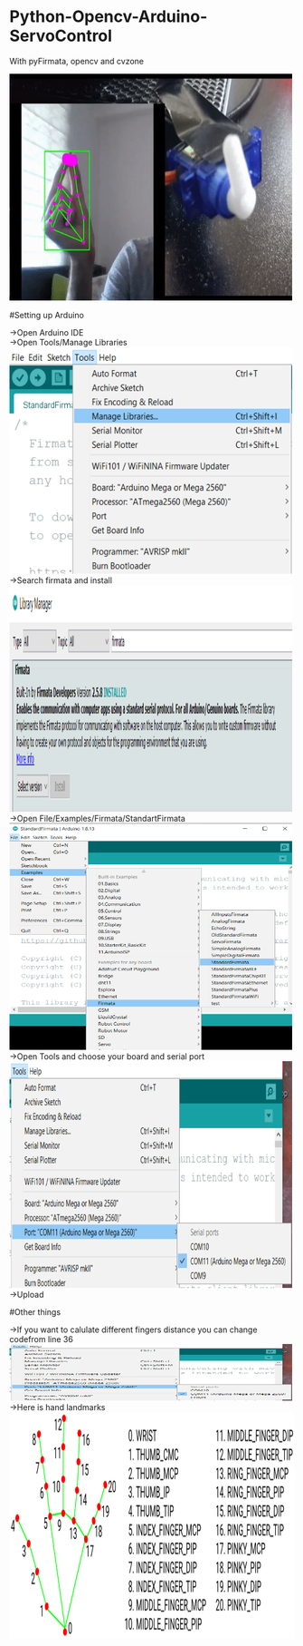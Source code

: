 # Python-Opencv-Arduino-ServoControl  
With pyFirmata, opencv and cvzone  

<img src="https://github.com/heimdilon/Python-Opencv-Arduino-ServoControl/blob/main/pics/demo.gif" width="500" height="400" />  

#Setting up Arduino  

->Open Arduino IDE  
->Open Tools/Manage Libraries  
<img src="https://github.com/heimdilon/Python-Opencv-Arduino-ServoControl/blob/main/pics/1.png" width="500" height="400" />  
->Search firmata and install  
<img src="https://github.com/heimdilon/Python-Opencv-Arduino-ServoControl/blob/main/pics/2.png" width="500" height="400" />  
->Open File/Examples/Firmata/StandartFirmata  
<img src="https://github.com/heimdilon/Python-Opencv-Arduino-ServoControl/blob/main/pics/3.png" width="500" height="400" />  
->Open Tools and choose your board and serial port  
<img src="https://github.com/heimdilon/Python-Opencv-Arduino-ServoControl/blob/main/pics/4.png" width="500" height="400" />  
->Upload  

#Other things  

->If you want to calulate different fingers distance you can change codefrom line 36  
<img src="https://github.com/heimdilon/Python-Opencv-Arduino-ServoControl/blob/main/pics/4.png" width="500" height="100" />  
->Here is hand landmarks  
<img src="https://github.com/heimdilon/Python-Opencv-Arduino-ServoControl/blob/main/pics/hand_landmarks.png" width="600" height="400" />  
